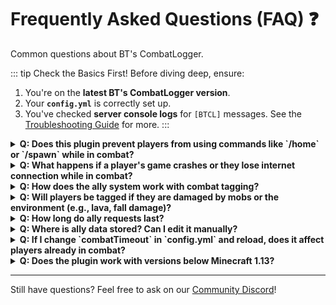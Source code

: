 # Frequently Asked Questions (FAQ) ❓

Common questions about BT's CombatLogger.

::: tip Check the Basics First!
Before diving deep, ensure:
1.  You're on the **latest BT's CombatLogger version**.
2.  Your **`config.yml`** is correctly set up.
3.  You've checked **server console logs** for `[BTCL]` messages.
See the [Troubleshooting Guide](./troubleshooting.md) for more.
:::

<details>
  <summary><b>Q: Does this plugin prevent players from using commands like `/home` or `/spawn` while in combat?</b></summary>
  No. BT's CombatLogger, in its current version (1.1-beta based on provided code), primarily focuses on punishing players who **log out** while in combat by killing them. It does not inherently block command usage during combat. If you need command blocking during combat, you would typically need another plugin that specializes in combat management or command control, or a custom solution.
</details>

<details>
  <summary><b>Q: What happens if a player's game crashes or they lose internet connection while in combat?</b></summary>
  The plugin cannot distinguish between an intentional logout and an unintentional disconnect (like a crash or internet loss). If a player disconnects for *any reason* while their combat timer is active, they will be penalized (killed) upon their next login or immediately if the server processes the quit fast enough. This is a common approach for combat logging plugins to maintain fairness, as distinguishing intent is technically challenging.
</details>

<details>
  <summary><b>Q: How does the ally system work with combat tagging?</b></summary>
  If two players have successfully allied using `/cl ally add` and mutual acceptance:
  *   Hitting an ally (Player A hits Player B, where A and B are allies) will **not** trigger the combat timer for either Player A or Player B.
  *   Hitting a non-ally will trigger the combat timer as usual for both the attacker and the victim.
  The ally system is designed to allow team play or friendly duels without the risk of combat log penalties from accidental hits on teammates.
</details>

<details>
  <summary><b>Q: Will players be tagged if they are damaged by mobs or the environment (e.g., lava, fall damage)?</b></summary>
  No. BT's CombatLogger specifically tags players based on Player-versus-Player (PvP) interactions. Damage from mobs, fall damage, lava, drowning, etc., will not trigger the combat tag from this plugin.
</details>

<details>
  <summary><b>Q: How long do ally requests last?</b></summary>
  Ally requests sent via `/cl ally add < player>` are valid for **30 seconds**. If the target player does not `/cl ally accept < sender>` or `/cl ally deny < sender>` within that time, the request expires, and they will need to be sent a new request.
</details>

<details>
  <summary><b>Q: Where is ally data stored? Can I edit it manually?</b></summary>
  Ally relationships are stored in the `plugins/CombatLogger/allies.yml` file. This file contains pairs of player UUIDs. While you *could* technically edit it manually (e.g., to remove an old alliance if players are inactive), it's generally recommended to manage allies through the in-game `/cl ally` commands to ensure data integrity. Always back up `allies.yml` before manual edits. The plugin reloads this file with `/cl reload`.
</details>

<details>
  <summary><b>Q: If I change `combatTimeout` in `config.yml` and reload, does it affect players already in combat?</b></summary>
  When you use `/cl reload`, the `ConfigManager` reloads the `combatTimeout` value. <br>
  -   For players who are **newly tagged** after the reload, the new `combatTimeout` will apply.<br>
  -   For players who were **already in combat before the reload**, their existing `CombatTimer` instance was created with the *old* timeout value. Their current timer will continue with its original duration unless they engage in new combat, which would then reset their timer using the *newly loaded* `combatTimeout`.
</details>

<details>
  <summary><b>Q: Does the plugin work with versions below Minecraft 1.13?</b></summary>
  No. Only 1.13 and above are supported. The plugin uses features and APIs introduced in Minecraft 1.13, so it will not function correctly on older versions.
</details>

---

Still have questions? Feel free to ask on our [Community Discord](https://discord.pluginz.dev)!
